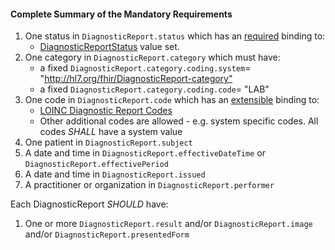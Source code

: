 ﻿#### Complete Summary of the Mandatory Requirements


1.  One status in `DiagnosticReport.status` which has an [required](http://hl7.org/fhir/terminologies.html#required) binding to:
    -   [DiagnosticReportStatus] value set.
1.  One category in `DiagnosticReport.category` which must have:
    -   a fixed `DiagnosticReport.category.coding.system`= "http://hl7.org/fhir/DiagnosticReport-category”
    -   a fixed `DiagnosticReport.category.coding.code`= "LAB"
1.  One code in `DiagnosticReport.code` which has an [extensible](http://hl7.org/fhir/terminologies.html#extensible) binding to:
    -   [LOINC Diagnostic Report Codes]
    -   Other additional codes are allowed - e.g. system specific codes. All codes *SHALL* have a system value
1.  One patient in `DiagnosticReport.subject`
1.  A date and time in `DiagnosticReport.effectiveDateTime` or `DiagnosticReport.effectivePeriod`
1.  A date and time in `DiagnosticReport.issued`
1.  A practitioner or organization in `DiagnosticReport.performer`

Each DiagnosticReport *SHOULD* have:

1.  One or more `DiagnosticReport.result` and/or `DiagnosticReport.image` and/or `DiagnosticReport.presentedForm`


[DiagnosticReportStatus]: http://hl7.org/fhir/ValueSet-diagnostic-report-status.html
[Observation]: http://hl7.org/fhir/observation.html
[LOINC Diagnostic Report Codes]: http://hl7.org/fhir/ValueSet-report-codes.html
